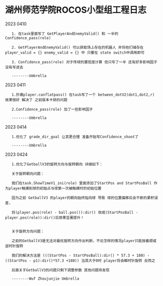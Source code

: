 # 湖州师范学院ROCOS小型组工程日志


2023 0410

       1. 在task里面写了 GetPlayerAndEnemyValid() 和 一半的 Confidence_pass(role)
       
       2. GetPlayerAndEnemyValid() 可以获取场上存在的机器人 并将他们储存在player_valid = {} enemy_valid = {} 中 只要在 state switch中调用即可
       
       3. Confidence_pass(role) 对于传球的置信度计算 但只写了一半 还有好多影响因子没有写进去
       
       --------Umbrella

2023 0411

       1.抄袭player.canflatpass() 在task写了一个 between_dotV2(dot1,dot2,r) 效果很好 解决了 之前版本卡顿的问题
    
       2.Confidence_pass(role) 加了一些影响因子 
    
       --------Umbrella

2023 0414

       1.优化了 grade_dir_goal 让其更合理 准备开始写Confidence_shoot了
    
       --------Umbrella

2023 0424

       1.优化了GetballV3的旋转方向与旋转朝向 详细如下：
       
       关于旋转朝向问题：
       
       我们在task.ShowTimeV1_ini(role) 里面添加了StartPos and StartPosBall 作为player触摸到球的初始点与球第一次被触摸时的初始位置
       
       因为之前 GetballV3 的player的朝向始终指向球 导致 球的位置偏移后会不断的累积误差，
       
       将(player.pos(role) - ball.pos()):dir() 改成(StartPosBall - player.pos(role)):dir()后效果显著提升！
       
       
       关于旋转方向问题：
       
       之前的GetballV3是无法对最优旋转方向作出判断，不论怎样的情况player只能按着顺或逆时针旋转
       
       我们的解决方法是 (((StartPos - StartPosBall):dir() * 57.3 + 180) - ((StartPos - p1):dir()*57.3 +180)) 当其大于0时 player将会瞬时针旋转 反而之
       
       后面关于GetballV3的问题只剩下调整参数 其他问题待发现    
       
       --------Wuf Zhoujunjie Umbrella
